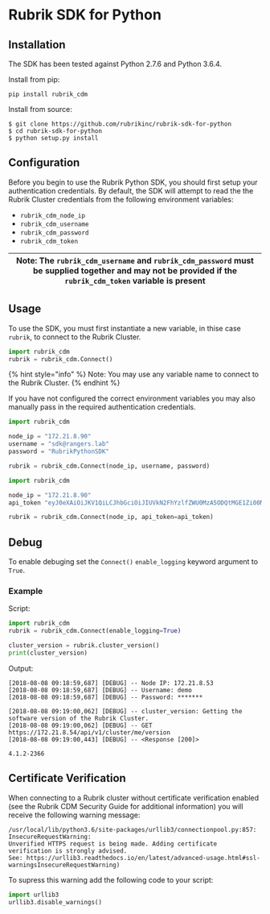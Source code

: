# Rubrik SDK for Python

## Installation

The SDK has been tested against Python 2.7.6 and Python 3.6.4.

Install from pip:

`pip install rubrik_cdm`

Install from source:
```
$ git clone https://github.com/rubrikinc/rubrik-sdk-for-python
$ cd rubrik-sdk-for-python
$ python setup.py install
``` 

## Configuration

Before you begin to use the Rubrik Python SDK, you should first setup your authentication credentials. By default, the SDK will attempt to read the the Rubrik Cluster credentials from the following environment variables:

* `rubrik_cdm_node_ip`
* `rubrik_cdm_username`
* `rubrik_cdm_password`
* `rubrik_cdm_token`

| Note: The `rubrik_cdm_username` and `rubrik_cdm_password` must be supplied together and may not be provided if the `rubrik_cdm_token` variable is present|
| --- |

## Usage

To use the SDK, you must first instantiate a new variable, in thise case `rubrik`, to connect to the Rubrik Cluster.

```py
import rubrik_cdm
rubrik = rubrik_cdm.Connect()
```

{% hint style="info" %}
Note: You may use any variable name to connect to the Rubrik Cluster.
{% endhint %}

If you have not configured the correct environment variables you may also manually pass in the required authentication credentials.

```py
import rubrik_cdm

node_ip = "172.21.8.90"
username = "sdk@rangers.lab"
password = "RubrikPythonSDK"

rubrik = rubrik_cdm.Connect(node_ip, username, password)
```

```py
import rubrik_cdm

node_ip = "172.21.8.90"
api_token "eyJ0eXAiOiJKV1QiLCJhbGciOiJIUVkN2FhYzlfZWU0MzA5ODQtMGE1Zi00NGZjLTliNTYtN"

rubrik = rubrik_cdm.Connect(node_ip, api_token=api_token)
```


## Debug

To enable debuging set the `Connect()` `enable_logging` keyword argument to `True`.

### Example

Script:

```py
import rubrik_cdm
rubrik = rubrik_cdm.Connect(enable_logging=True)

cluster_version = rubrik.cluster_version()
print(cluster_version)
```

Output:

```
[2018-08-08 09:18:59,687] [DEBUG] -- Node IP: 172.21.8.53
[2018-08-08 09:18:59,687] [DEBUG] -- Username: demo
[2018-08-08 09:18:59,687] [DEBUG] -- Password: *******

[2018-08-08 09:19:00,062] [DEBUG] -- cluster_version: Getting the software version of the Rubrik Cluster.
[2018-08-08 09:19:00,062] [DEBUG] -- GET https://172.21.8.54/api/v1/cluster/me/version
[2018-08-08 09:19:00,443] [DEBUG] -- <Response [200]>

4.1.2-2366
```

## Certificate Verification

When connecting to a Rubrik cluster without certificate verification enabled (see the Rubrik CDM Security Guide for additional information) you will receive the following warning message:

```
/usr/local/lib/python3.6/site-packages/urllib3/connectionpool.py:857: InsecureRequestWarning: 
Unverified HTTPS request is being made. Adding certificate verification is strongly advised. 
See: https://urllib3.readthedocs.io/en/latest/advanced-usage.html#ssl-warningsInsecureRequestWarning)
```

To supress this warning add the following code to your script:

```py
import urllib3
urllib3.disable_warnings()
```